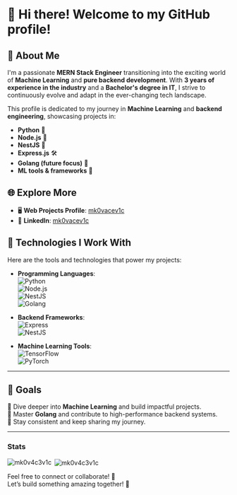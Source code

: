 # 👋 Hi there! Welcome to my GitHub profile!

## 🌟 **About Me**
I'm a passionate **MERN Stack Engineer** transitioning into the exciting world of **Machine Learning** and **pure backend development**. With **3 years of experience in the industry** and a **Bachelor's degree in IT**, I strive to continuously evolve and adapt in the ever-changing tech landscape.

This profile is dedicated to my journey in **Machine Learning** and **backend engineering**, showcasing projects in:  
- **Python** 🐍  
- **Node.js** 🌳  
- **NestJS** 🚀  
- **Express.js** 🛠️  
- **Golang (future focus)** 🔵  
- **ML tools & frameworks** 🤖  

## 🌐 **Explore More**
- 🖥️ **Web Projects Profile**: [mk0vacev1c](https://github.com/mk0vacev1c)  
- 💼 **LinkedIn**: [mk0vacev1c](https://www.linkedin.com/in/mk0vacev1c/)

## 🚀 **Technologies I Work With**
Here are the tools and technologies that power my projects:  
- **Programming Languages**:  
  ![Python](https://img.shields.io/badge/Python-3776AB?style=flat-square&logo=python&logoColor=white)  
  ![Node.js](https://img.shields.io/badge/Node.js-339933?style=flat-square&logo=node.js&logoColor=white)  
  ![NestJS](https://img.shields.io/badge/NestJS-E0234E?style=flat-square&logo=nestjs&logoColor=white)  
  ![Golang](https://img.shields.io/badge/Go-00ADD8?style=flat-square&logo=go&logoColor=white)

- **Backend Frameworks**:  
  ![Express](https://img.shields.io/badge/Express.js-000000?style=flat-square&logo=express&logoColor=white)  
  ![NestJS](https://img.shields.io/badge/NestJS-E0234E?style=flat-square&logo=nestjs&logoColor=white)

- **Machine Learning Tools**:  
  ![TensorFlow](https://img.shields.io/badge/TensorFlow-FF6F00?style=flat-square&logo=tensorflow&logoColor=white)  
  ![PyTorch](https://img.shields.io/badge/PyTorch-EE4C2C?style=flat-square&logo=pytorch&logoColor=white)

---

## 🎯 **Goals**
🔹 Dive deeper into **Machine Learning** and build impactful projects.  
🔹 Master **Golang** and contribute to high-performance backend systems.  
🔹 Stay consistent and keep sharing my journey.

---

<h3 align="left">Stats</h3>

<p><img align="left" src="https://github-readme-stats.vercel.app/api/top-langs?username=mk0v4c3v1c&show_icons=true&locale=en&layout=compact" alt="mk0v4c3v1c" /></p>

<p>&nbsp;<img align="center" src="https://github-readme-stats.vercel.app/api?username=mk0v4c3v1c&show_icons=true&locale=en" alt="mk0v4c3v1c" /></p>


Feel free to connect or collaborate! 🤝  
Let’s build something amazing together! 🌟
